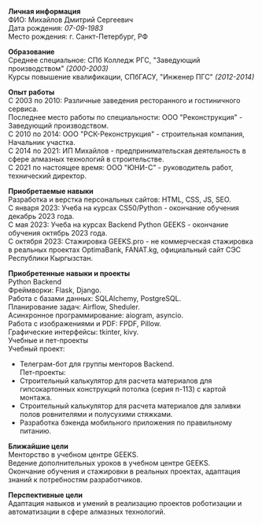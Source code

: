 
**Личная информация**  
ФИО: Михайлов Дмитрий Сергеевич  
Дата рождения: *07-09-1983*  
Место рождения: г. Санкт-Петербург, РФ  

**Образование**  
Среднее специальное: СПб Колледж РГС, "Заведующий производством" *(2000-2003)*  
Курсы повышение квалификации, СПбГАСУ, "Инженер ПГС" *(2012-2014)*  

**Опыт работы**  
С 2003 по 2010: Различные заведения ресторанного и гостиничного сервиса.  
Последнее место работы по специальности: ООО "Реконструкция" - Заведующий производством.  
С 2010 по 2014: ООО "РСК-Реконструкция" - строительная компания, Начальник участка.  
С 2014 по 2021: ИП Михайлов - предпринимательская деятельность в сфере алмазных технологий в строительстве.  
С 2021 по настоящее время: ООО "ЮНИ-С" - руководитель работ, технический директор.  

**Приобретаемые навыки**  
Разработка и верстка персональных сайтов: HTML, CSS, JS, SEO.  
С января 2023: Учеба на курсах CS50/Python - окончание обучения декабрь 2023 года.  
С мая 2023: Учеба на курсах Backend Python GEEKS - окончание обучения октябрь 2023 года.  
С октября 2023: Стажировка GEEKS.pro - не коммерческая стажировка в реальных проектах OptimaBank, FANAT.kg, официальный сайт СЭС Республики Кыргызстан.  

**Приобретенные навыки и проекты**  
Python Backend  
Фреймворки: Flask, Django.  
Работа с базами данных: SQLAlchemy, PostgreSQL.  
Планирование задач: Airflow, Sheduler.  
Асинхронное программирование: aiogram, asyncio.  
Работа с изображениями и PDF: FPDF, Pillow.  
Графические интерфейсы: tkinter, kivy.  
Учебные и пет-проекты  
Учебный проект:  
- Телеграм-бот для группы менторов Backend.  
Пет-проекты:  
- Строительный калькулятор для расчета материалов для гипсокартонных конструкций потолка (серия п-113) с картой монтажа.  
- Строительный калькулятор для расчета материалов для заливки полов ровнителями и полусухими стяжками.  
- Разработка бэкенда мобильного приложения по правильному питанию.  

**Ближайшие цели**  
Менторство в учебном центре GEEKS.  
Ведение дополнительных уроков в учебном центре GEEKS.  
Окончание обучения и стажировки в реальных проектах, адаптация знаний к потребностям разработчиков.  

**Перспективные цели**  
Адаптация навыков и умений в реализацию проектов роботизации и автоматизации в сфере алмазных технологий.  
